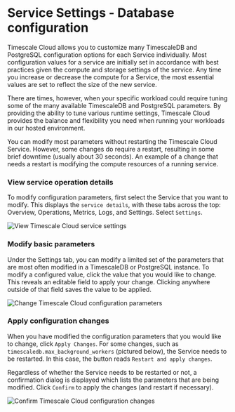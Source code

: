 # Service Settings - Database configuration
Timescale Cloud allows you to customize many TimescaleDB and PostgreSQL
configuration options for each Service individually. Most configuration values
for a service are initially set in accordance with best practices given the
compute and storage settings of the service. Any time you increase or decrease
the compute for a Service, the most essential values are set to reflect the size
of the new service.

There are times, however, when your specific workload could require tuning some
of the many available TimescaleDB and PostgreSQL parameters. By providing the
ability to tune various runtime settings, Timescale Cloud provides the balance
and flexibility you need when running your workloads in our hosted environment.

<highlight type="warning">
You can modify most parameters without restarting the Timescale Cloud Service.
However, some changes do require a restart, resulting in some brief downtime
(usually about 30 seconds). An example of a change that needs a restart is modifying
the compute resources of a running service.
</highlight>

### View service operation details
To modify configuration parameters, first select the Service that you want to
modify. This displays the `service details`, with these tabs across the top:
Overview, Operations, Metrics, Logs, and Settings. Select `Settings`.

<img class="main-content__illustration" src="https://s3.amazonaws.com/assets.timescale.com/docs/images/tsc-settings.png" alt="View Timescale Cloud service settings"/>

### Modify basic parameters
Under the Settings tab, you can modify a limited set of the parameters that
are most often modified in a TimescaleDB or PostgreSQL instance. To modify a
configured value, click the value that you would like to change. This reveals
an editable field to apply your change. Clicking anywhere outside of that field
saves the value to be applied.

<img class="main-content__illustration" src="https://s3.amazonaws.com/assets.timescale.com/docs/images/tsc-settings-change.png" alt="Change Timescale Cloud configuration parameters"/>

### Apply configuration changes
When you have modified the configuration parameters that you would
like to change, click `Apply Changes`. For some changes, such as
`timescaledb.max_background_workers` (pictured below), the Service needs to be
restarted. In this case, the button reads `Restart and apply changes`.

Regardless of whether the Service needs to be restarted or not, a confirmation
dialog is displayed which lists the parameters that are being modified. Click
`Confirm` to apply the changes (and restart if necessary).

<img class="main-content__illustration" src="https://s3.amazonaws.com/assets.timescale.com/docs/images/tsc-settings-confirm.png" alt="Confirm Timescale Cloud configuration changes"/>
